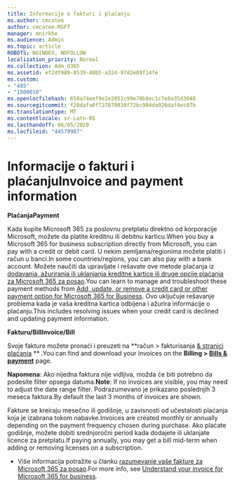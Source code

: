 ```yaml
---
title: Informacije o fakturi i plaćanju
ms.author: cmcatee
author: cmcatee-MSFT
manager: mnirkhe
ms.audience: Admin
ms.topic: article
ROBOTS: NOINDEX, NOFOLLOW
localization_priority: Normal
ms.collection: Adm_O365
ms.assetid: ef2df989-8539-48b5-a324-97d2e09f14fe
ms.custom:
- "485"
- "1500018"
ms.openlocfilehash: 650a74eef9e2e2051c99e78b8ec1c7e8a35d3048
ms.sourcegitcommit: f28dafa0f727870038f72bc904da926daf4ec07b
ms.translationtype: MT
ms.contentlocale: sr-Latn-RS
ms.lasthandoff: 06/05/2020
ms.locfileid: "44579987"
---
```

# <a name="invoice-and-payment-information"></a><span data-ttu-id="4008a-102">Informacije o fakturi i plaćanju</span><span class="sxs-lookup"><span data-stu-id="4008a-102">Invoice and payment information</span></span>

<span data-ttu-id="4008a-103">**Plaćanja**</span><span class="sxs-lookup"><span data-stu-id="4008a-103">**Payment**</span></span>

<span data-ttu-id="4008a-104">Kada kupite Microsoft 365 za poslovnu pretplatu direktno od korporacije Microsoft, možete da platite kreditnu ili debitnu karticu.</span><span class="sxs-lookup"><span data-stu-id="4008a-104">When you buy a Microsoft 365 for business subscription directly from Microsoft, you can pay with a credit or debit card.</span></span>  <span data-ttu-id="4008a-105">U nekim zemljama/regionima možete platiti i račun u banci.</span><span class="sxs-lookup"><span data-stu-id="4008a-105">In some countries/regions, you can also pay with a bank account.</span></span>  <span data-ttu-id="4008a-106">Možete naučiti da upravljate i rešavate ove metode plaćanja iz [dodavanja, ažuriranja ili uklanjanja kreditne kartice ili druge opcije plaćanja za Microsoft 365 za posao](https://go.microsoft.com/fwlink/?linkid=2118133).</span><span class="sxs-lookup"><span data-stu-id="4008a-106">You can learn to manage and troubleshoot these payment methods from [Add, update, or remove a credit card or other payment option for Microsoft 365 for Business](https://go.microsoft.com/fwlink/?linkid=2118133).</span></span>  <span data-ttu-id="4008a-107">Ovo uključuje rešavanje problema kada je vaša kreditna kartica odbijena i ažurira informacije o plaćanju.</span><span class="sxs-lookup"><span data-stu-id="4008a-107">This includes resolving issues when your credit card is declined and updating payment information.</span></span>

<span data-ttu-id="4008a-108">**Fakturu/Bill**</span><span class="sxs-lookup"><span data-stu-id="4008a-108">**Invoice/Bill**</span></span>

<span data-ttu-id="4008a-109">Svoje fakture možete pronaći i preuzeti na \*\*račun > fakturisanja [& stranici plaćanja](https://go.microsoft.com/fwlink/p/?linkid=848039) \*\* .</span><span class="sxs-lookup"><span data-stu-id="4008a-109">You can find and download your invoices on the **Billing > [Bills & payment](https://go.microsoft.com/fwlink/p/?linkid=848039)** page.</span></span>  

<span data-ttu-id="4008a-110">**Napomena**: Ako nijedna faktura nije vidljiva, možda će biti potrebno da podesite filter opsega datuma.</span><span class="sxs-lookup"><span data-stu-id="4008a-110">**Note**: If no invoices are visible, you may need to adjust the date range filter.</span></span>  <span data-ttu-id="4008a-111">Podrazumevano je prikazano poslednjih 3 meseca faktura.</span><span class="sxs-lookup"><span data-stu-id="4008a-111">By default the last 3 months of invoices are shown.</span></span>

<span data-ttu-id="4008a-112">Fakture se kreiraju mesečno ili godišnje, u zavisnosti od učestalosti plaćanja koja je izabrana tokom nabavke.</span><span class="sxs-lookup"><span data-stu-id="4008a-112">Invoices are created monthly or annually depending on the payment frequency chosen during purchase.</span></span>  <span data-ttu-id="4008a-113">Ako plaćate godišnje, možete dobiti srednjoročni period kada dodajete ili uklanjate licence za pretplatu.</span><span class="sxs-lookup"><span data-stu-id="4008a-113">If paying annually, you may get a bill mid-term when adding or removing licenses on a subscription.</span></span>
 
- <span data-ttu-id="4008a-114">Više informacija potražite u članku [razumevanje vaše fakture za Microsoft 365 za posao](https://go.microsoft.com/fwlink/?linkid=2119101).</span><span class="sxs-lookup"><span data-stu-id="4008a-114">For more info, see [Understand your invoice for Microsoft 365 for business](https://go.microsoft.com/fwlink/?linkid=2119101).</span></span>
